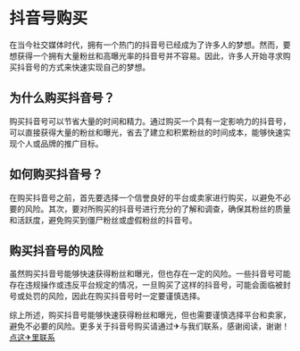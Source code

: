 # 抖音号购买

在当今社交媒体时代，拥有一个热门的抖音号已经成为了许多人的梦想。然而，要想获得一个拥有大量粉丝和高曝光率的抖音号并不容易。因此，许多人开始寻求购买抖音号的方式来快速实现自己的梦想。

## 为什么购买抖音号？

购买抖音号可以节省大量的时间和精力。通过购买一个具有一定影响力的抖音号，可以直接获得大量的粉丝和曝光，省去了建立和积累粉丝的时间成本，能够快速实现个人或品牌的推广目标。

## 如何购买抖音号？

在购买抖音号之前，首先要选择一个信誉良好的平台或卖家进行购买，以避免不必要的风险。其次，要对所购买的抖音号进行充分的了解和调查，确保其粉丝的质量和活跃度，避免购买到僵尸粉丝或虚假粉丝的抖音号。

## 购买抖音号的风险

虽然购买抖音号能够快速获得粉丝和曝光，但也存在一定的风险。一些抖音号可能存在违规操作或违反平台规定的情况，一旦购买了这样的抖音号，可能会面临被封号或处罚的风险，因此在购买抖音号时一定要谨慎选择。

综上所述，购买抖音号能够快速获得粉丝和曝光，但也需要谨慎选择平台和卖家，避免不必要的风险。更多关于抖音号购买请通过✈与我们联系，感谢阅读，谢谢！[点这✈里联系](https://d.k02.cc)